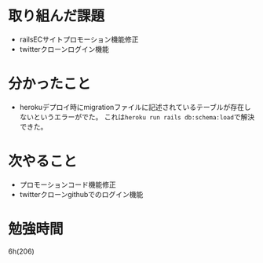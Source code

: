# 取り組んだ課題

- railsECサイトプロモーション機能修正
- twitterクローンログイン機能

# 分かったこと

- herokuデプロイ時にmigrationファイルに記述されているテーブルが存在しないというエラーがでた。
これは`heroku run rails db:schema:load`で解決できた。

# 次やること

- プロモーションコード機能修正
- twitterクローンgithubでのログイン機能

# 勉強時間
6h(206)